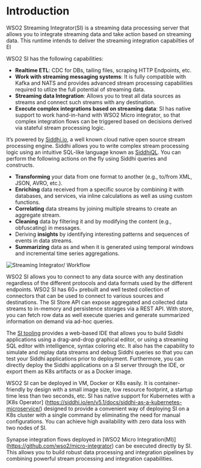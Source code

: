 
# Introduction

WSO2 Streaming Integrator(SI) is a streaming data processing server that allows you to integrate streaming data and take action based on streaming data. This runtime intends to deliver the streaming integration capabilties of EI

WSO2 SI has the following capabilities:

- **Realtime ETL**: CDC for DBs, tailing files, scraping HTTP Endpoints, etc.
- **Work with streaming messaging systems**: It is fully compatible with Kafka and NATS and provides advanced stream processing capabilities required to utlize the full potential of streaming data.
- **Streaming data Integration**: Allows you to treat all data sources as streams and connect such streams with any destination.
- **Execute complex integrations based on streaming data**: SI has native support to work hand-in-hand with WSO2 Micro integrator, so that complex integration flows can be triggered based on decisions derived via stateful stream processing logic.


It’s powered by [Siddhi.io](https://siddhi.io/), a well known cloud native open source stream processing engine. Siddhi allows you to write complex stream processing logic using an intuitive SQL-like language known as [SiddhiQL](https://siddhi.io/en/v5.0/docs/). You can perform the following actions on the fly using Siddhi queries and constructs.

- **Transforming** your data from one format to another (e.g., to/from XML, JSON, AVRO, etc.).
- **Enriching** data received from a specific source by combining it with databases, and services, via inline calculations as well as using custom functions.
- **Correlating** data streams by joining multiple streams to create an aggregate stream.
- **Cleaning** data by filtering it and by modifying the content (e.g., obfuscating) in messages.
- Deriving **insights** by identifying interesting patterns and sequences of events in data streams.
- **Summarizing** data as and when it is generated using temporal windows and incremental time series aggregations.
 
 ![Streaming Integrator/ Workflow](../images/overview/streaming-integrator.png)

WSO2 SI allows you to connect to any data source with any destination regardless of the different protocols and data formats used by the different endpoints. WSO2 SI has 60+ prebuilt and well tested collection of connectors that can be used to connect to various sources and destinations. The SI Store API can expose aggregated and collected data streams to in-memory and persistence storages via a REST API. With store, you can fetch row data as well execute queries and generate summarized information on demand via ad-hoc queries.

The [SI tooling](https://github.com/wso2/streaming-integrator-tooling) provides a web-based IDE that allows you to build Siddhi applications using a drag-and-drop graphical editor, or using a streaming SQL editor with intelligence, syntax coloring etc. It also has the capability to simulate and replay data streams and debug Siddhi queries so that you can test your Siddhi applications prior to deployment. Furthermore, you can directly deploy the Siddhi applications on a SI server through the IDE, or export them as K8s artifacts or as a Docker image.

WSO2 SI can be deployed in VM, Docker or K8s easily. It is container-friendly by design with a small image size, low resource footprint, a startup time less than two seconds, etc. SI has native support for Kubernetes with a [K8s Operator] (https://siddhi.io/en/v5.1/docs/siddhi-as-a-kubernetes-microservice/) designed to provide a convenient way of deploying SI on a K8s cluster with a single command by eliminating the need for manual configurations. You can achieve high availability with zero data loss with two nodes of SI.

Synapse integration flows deployed in [WSO2 Micro Integration(MI)] (https://github.com/wso2/micro-integrator) can be executed directly by SI. This allows you to build robust data processing and integration pipelines by combining powerful stream processing and integration capabilities.